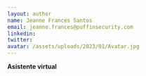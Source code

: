 ```yaml
---
layout: author
name: Jeanne Frances Santos
email: jeanne.frances@puffinsecurity.com
linkedin:
twitter:
avatar: /assets/uploads/2023/01/Avatar.jpg
---
```

 
**Asistente virtual**
